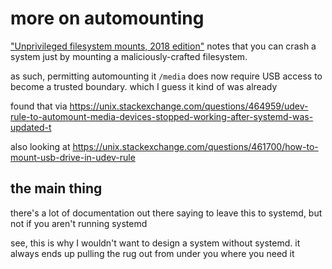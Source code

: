 # more on automounting

["Unprivileged filesystem mounts, 2018 edition"](https://lwn.net/Articles/755593/) notes that you can crash a system just by mounting a maliciously-crafted filesystem.

as such, permitting automounting it `/media` does now require USB access to become a trusted boundary. which I guess it kind of was already

found that via https://unix.stackexchange.com/questions/464959/udev-rule-to-automount-media-devices-stopped-working-after-systemd-was-updated-t

also looking at https://unix.stackexchange.com/questions/461700/how-to-mount-usb-drive-in-udev-rule

## the main thing

there's a lot of documentation out there saying to leave this to systemd, but not if you aren't running systemd

see, this is why I wouldn't want to design a system without systemd. it always ends up pulling the rug out from under you where you need it
